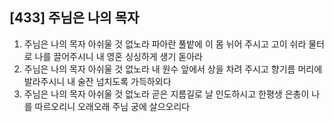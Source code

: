 ## [433] 주님은 나의 목자

1) 주님은 나의 목자 아쉬울 것 없노라 파아란 풀밭에 이 몸 뉘어 주시고 고이 쉬라 물터로 나를 끌어주시니 내 영혼 싱싱하게 생기 돋아라  
2) 주님은 나의 목자 아쉬울 것 없노라 내 원수 앞에서 상을 차려 주시고 향기름 머리에 발라주시니 내 술잔 넘치도록 가득하외다  
3) 주님은 나의 목자 아쉬울 것 없노라 곧은 지름길로 날 인도하시고 한평생 은총이 나를 따르오리니 오래오래 주님 궁에 살으오리다
